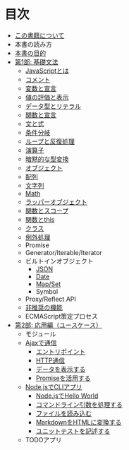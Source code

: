 # 目次

- [この書籍について](./index.md)
- 本書の読み方
- [本書の目的](./intro/goal/README.md)
- [第1部: 基礎文法](./basic/README.md)
    - [JavaScriptとは](./basic/introduction/README.md)
    - [コメント](./basic/comments/README.md)
    - [変数と宣言](./basic/variables/README.md)
    - [値の評価と表示](./basic/read-eval-print/README.md)
    - [データ型とリテラル](./basic/data-type/README.md)
    - [関数と宣言](./basic/function-declaration/README.md)
    - [文と式](./basic/statement-expression/README.md)
    - [条件分岐](./basic/condition/README.md)
    - [ループと反復処理](./basic/loop/README.md)
    - [演算子](./basic/operator/README.md)
    - [暗黙的な型変換](./basic/implicit-coercion/README.md)
    - [オブジェクト](./basic/object/README.md)
    - [配列](./basic/array/README.md)
    - [文字列](./basic/string/README.md)
    - [Math](./basic/math/README.md)
    - [ラッパーオブジェクト](./basic/wrapper-object/README.md)
    - [関数とスコープ](./basic/function-scope/README.md)
    - [関数とthis](./basic/function-this/README.md)
    - [クラス](./basic/class/README.md)
    - [例外処理](./basic/error-try-catch/README.md)
    - Promise
    - Generator/Iterable/Iterator
    - ビルトインオブジェクト
        - [JSON](./basic/json/README.md)
        - [Date](./basic/date/README.md)
        - [Map/Set](./basic/map-and-set/README.md)
        - Symbol
    - Proxy/Reflect API
    - [非推奨の機能](./basic/bad-parts/README.md)
    - ECMAScript策定プロセス
- [第2部: 応用編（ユースケース）](./use-case/README.md)
    - モジュール
    - [Ajaxで通信](./use-case/ajaxapp/README.md)
      - [エントリポイント](./use-case/ajaxapp/entrypoint/README.md)
      - [HTTP通信](./use-case/ajaxapp/xhr/README.md)
      - [データを表示する](./use-case/ajaxapp/display/README.md)
      - [Promiseを活用する](./use-case/ajaxapp/promise/README.md)
    - [Node.jsでCLIアプリ](./use-case/nodecli/README.md)
      - [Node.jsでHello World](./use-case/nodecli/helloworld/README.md)
      - [コマンドライン引数を処理する](./use-case/nodecli/argument-parse/README.md)
      - [ファイルを読み込む](./use-case/nodecli/read-file/README.md)
      - [MarkdownをHTMLに変換する](./se-case/nodecli/md-to-html/README.md)
      - [ユニットテストを記述する](./use-case/nodecli/refactor-and-unittest/README.md)
    - TODOアプリ
